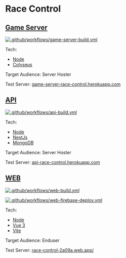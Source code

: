 # Race Control

## [Game Server](https://github.com/Wenish/race-control/tree/main/game-server-race-control)

[![.github/workflows/game-server-build.yml](https://github.com/Wenish/race-control/actions/workflows/game-server-build.yml/badge.svg)](https://github.com/Wenish/race-control/actions/workflows/game-server-build.yml)

Tech:

- [Node](https://nodejs.org/)
- [Colyseus](https://colyseus.io/)

Target Audience: Server Hoster

Test Server: [game-server-race-control.herokuapp.com](https://game-server-race-control.herokuapp.com/)


## [API](https://github.com/Wenish/race-control/tree/main/api-race-control)

[![.github/workflows/api-build.yml](https://github.com/Wenish/race-control/actions/workflows/api-build.yml/badge.svg)](https://github.com/Wenish/race-control/actions/workflows/api-build.yml)

Tech:

- [Node](https://nodejs.org/)
- [NestJs](https://nestjs.com/)
- [MongoDB](https://cloud.mongodb.com/)

Target Audience: Server Hoster

Test Server: [api-race-control.herokuapp.com](https://api-race-control.herokuapp.com/)

## [WEB](https://github.com/Wenish/race-control/tree/main/web-race-control)

[![.github/workflows/web-build.yml](https://github.com/Wenish/race-control/actions/workflows/web-build.yml/badge.svg)](https://github.com/Wenish/race-control/actions/workflows/web-build.yml)

[![.github/workflows/web-firebase-deploy.yml](https://github.com/Wenish/race-control/actions/workflows/web-firebase-deploy.yml/badge.svg)](https://github.com/Wenish/race-control/actions/workflows/web-firebase-deploy.yml)

Tech:

- [Node](https://nodejs.org/)
- [Vue 3](https://v3.vuejs.org/)
- [Vite](https://vitejs.dev/)

Target Audience: Enduser

Test Server: [race-control-2a09a.web.app/](https://race-control-2a09a.web.app/)